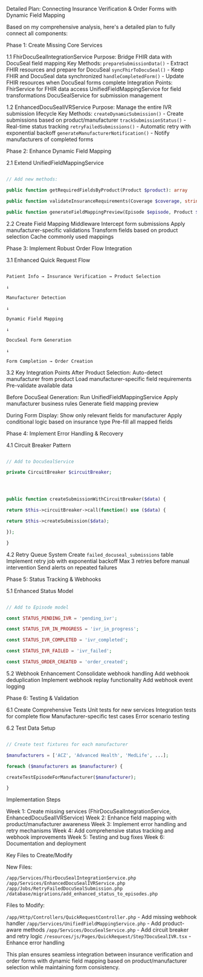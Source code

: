 Detailed Plan: Connecting Insurance Verification & Order Forms with Dynamic Field Mapping



Based on my comprehensive analysis, here's a detailed plan to fully connect all components:



Phase 1: Create Missing Core Services


1.1 FhirDocuSealIntegrationService
Purpose: Bridge FHIR data with DocuSeal field mapping
Key Methods:
`prepareSubmissionData()` - Extract FHIR resources and prepare for DocuSeal
`syncFhirToDocuSeal()` - Keep FHIR and DocuSeal data synchronized
`handleCompletedForm()` - Update FHIR resources when DocuSeal forms complete
Integration Points:
FhirService for FHIR data access
UnifiedFieldMappingService for field transformations
DocuSealService for submission management


1.2 EnhancedDocuSealIVRService
Purpose: Manage the entire IVR submission lifecycle
Key Methods:
`createDynamicSubmission()` - Create submissions based on product/manufacturer
`trackSubmissionStatus()` - Real-time status tracking
`retryFailedSubmissions()` - Automatic retry with exponential backoff
`generateManufacturerNotification()` - Notify manufacturers of completed forms


Phase 2: Enhance Dynamic Field Mapping


2.1 Extend UnifiedFieldMappingService

```php

// Add new methods:

public function getRequiredFieldsByProduct(Product $product): array

public function validateInsuranceRequirements(Coverage $coverage, string $manufacturer): array

public function generateFieldMappingPreview(Episode $episode, Product $product): array

```



2.2 Create Field Mapping Middleware
Intercept form submissions
Apply manufacturer-specific validations
Transform fields based on product selection
Cache commonly used mappings


Phase 3: Implement Robust Order Flow Integration


3.1 Enhanced Quick Request Flow

```

Patient Info → Insurance Verification → Product Selection

↓

Manufacturer Detection

↓

Dynamic Field Mapping

↓

DocuSeal Form Generation

↓

Form Completion → Order Creation

```



3.2 Key Integration Points
After Product Selection:
Auto-detect manufacturer from product
Load manufacturer-specific field requirements
Pre-validate available data


Before DocuSeal Generation:
Run UnifiedFieldMappingService
Apply manufacturer business rules
Generate field mapping preview


During Form Display:
Show only relevant fields for manufacturer
Apply conditional logic based on insurance type
Pre-fill all mapped fields


Phase 4: Implement Error Handling & Recovery


4.1 Circuit Breaker Pattern

```php

// Add to DocuSealService

private CircuitBreaker $circuitBreaker;




public function createSubmissionWithCircuitBreaker($data) {

return $this->circuitBreaker->call(function() use ($data) {

return $this->createSubmission($data);

});

}

```



4.2 Retry Queue System
Create `failed_docuseal_submissions` table
Implement retry job with exponential backoff
Max 3 retries before manual intervention
Send alerts on repeated failures


Phase 5: Status Tracking & Webhooks


5.1 Enhanced Status Model

```php

// Add to Episode model

const STATUS_PENDING_IVR = 'pending_ivr';

const STATUS_IVR_IN_PROGRESS = 'ivr_in_progress';

const STATUS_IVR_COMPLETED = 'ivr_completed';

const STATUS_IVR_FAILED = 'ivr_failed';

const STATUS_ORDER_CREATED = 'order_created';

```



5.2 Webhook Enhancement
Consolidate webhook handling
Add webhook deduplication
Implement webhook replay functionality
Add webhook event logging


Phase 6: Testing & Validation


6.1 Create Comprehensive Tests
Unit tests for new services
Integration tests for complete flow
Manufacturer-specific test cases
Error scenario testing


6.2 Test Data Setup

```php

// Create test fixtures for each manufacturer

$manufacturers = ['ACZ', 'Advanced Health', 'MedLife', ...];

foreach ($manufacturers as $manufacturer) {

createTestEpisodeForManufacturer($manufacturer);

}

```



Implementation Steps


Week 1: Create missing services (FhirDocuSealIntegrationService, EnhancedDocuSealIVRService)
Week 2: Enhance field mapping with product/manufacturer awareness
Week 3: Implement error handling and retry mechanisms
Week 4: Add comprehensive status tracking and webhook improvements
Week 5: Testing and bug fixes
Week 6: Documentation and deployment


Key Files to Create/Modify



New Files:

`/app/Services/FhirDocuSealIntegrationService.php`
`/app/Services/EnhancedDocuSealIVRService.php`
`/app/Jobs/RetryFailedDocuSealSubmission.php`
`/database/migrations/add_enhanced_status_to_episodes.php`



Files to Modify:

`/app/Http/Controllers/QuickRequestController.php` - Add missing webhook handler
`/app/Services/UnifiedFieldMappingService.php` - Add product-aware methods
`/app/Services/DocuSealService.php` - Add circuit breaker and retry logic
`/resources/js/Pages/QuickRequest/Step7DocuSealIVR.tsx` - Enhance error handling



This plan ensures seamless integration between insurance verification and order forms with dynamic field mapping based on product/manufacturer selection while maintaining form consistency.